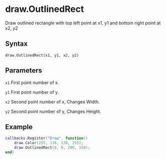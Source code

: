 # draw.OutlinedRect
Draw outlined rectangle with top left point at x1, y1 and bottom right point at x2, y2

## Syntax
```
draw.OutlinedRect(x1, y1, x2, y2)
```

## Parameters
```x1``` First point number of x.

```y1``` First point number of y.

```x2``` Second point number of x, Changes Width.

```y2``` Second point number of y, Changes Height.

## Example
```lua
callbacks.Register("Draw", function()
	draw.Color(255, 138, 130, 255);
	draw.OutlinedRect(0, 0, 200, 150);
end)
```
